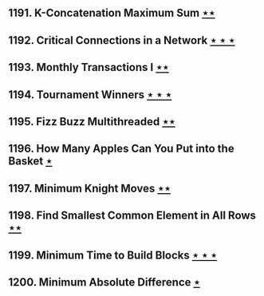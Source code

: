 ## 1191. K-Concatenation Maximum Sum [$\star\star$](https://leetcode.com/problems/k-concatenation-maximum-sum)

## 1192. Critical Connections in a Network [$\star\star\star$](https://leetcode.com/problems/critical-connections-in-a-network)

## 1193. Monthly Transactions I [$\star\star$](https://leetcode.com/problems/monthly-transactions-i)

## 1194. Tournament Winners [$\star\star\star$](https://leetcode.com/problems/tournament-winners)

## 1195. Fizz Buzz Multithreaded [$\star\star$](https://leetcode.com/problems/fizz-buzz-multithreaded)

## 1196. How Many Apples Can You Put into the Basket [$\star$](https://leetcode.com/problems/how-many-apples-can-you-put-into-the-basket)

## 1197. Minimum Knight Moves [$\star\star$](https://leetcode.com/problems/minimum-knight-moves)

## 1198. Find Smallest Common Element in All Rows [$\star\star$](https://leetcode.com/problems/find-smallest-common-element-in-all-rows)

## 1199. Minimum Time to Build Blocks [$\star\star\star$](https://leetcode.com/problems/minimum-time-to-build-blocks)

## 1200. Minimum Absolute Difference [$\star$](https://leetcode.com/problems/minimum-absolute-difference)
